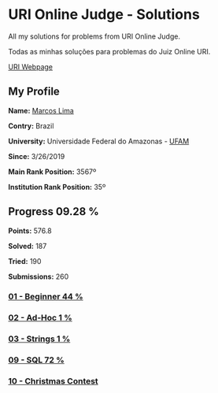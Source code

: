 # URI Online Judge - Solutions

All my solutions for problems from URI Online Judge.

Todas as minhas soluções para problemas do Juiz Online URI.

<a href="https://www.urionlinejudge.com.br/">URI Webpage</a>

## My Profile

<b>Name:</b> <a href="https://www.urionlinejudge.com.br/judge/en/profile/242402">Marcos  Lima</a>

<b>Contry:</b> Brazil

<b>University:</b> Universidade Federal do Amazonas - <a href="https://www.urionlinejudge.com.br/judge/en/users/university/ufam">UFAM</a>

<b>Since:</b> 3/26/2019

<b>Main Rank Position:</b> 3567º

<b>Institution Rank Position:</b> 35º

## Progress 09.28 %

<b>Points:</b> 576.8

<b>Solved:</b> 187

<b>Tried:</b> 190

<b>Submissions:</b> 260

### [01 - Beginner 44 %](https://github.com/limadmarcos/uri-solutions/tree/master/01-beginner)
### [02 - Ad-Hoc 1 %](https://github.com/limadmarcos/uri-solutions/tree/master/02-ad-hoc)
### [03 - Strings 1 %](https://github.com/limadmarcos/uri-solutions/tree/master/03-strings)
### [09 - SQL 72 %](https://github.com/limadmarcos/uri-solutions/tree/master/09-sql)
### [10 - Christmas Contest](https://github.com/limadmarcos/uri-solutions/tree/master/contest-christmas)